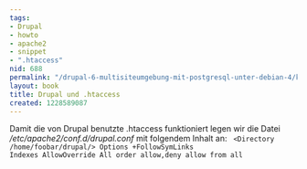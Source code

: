 ```yaml
---
tags:
- Drupal
- howto
- apache2
- snippet
- ".htaccess"
nid: 688
permalink: "/drupal-6-multisiteumgebung-mit-postgresql-unter-debian-4/konfiguration-von-apache/drupal-und-htaccess.html"
layout: book
title: Drupal und .htaccess
created: 1228589087
---
```

Damit die von Drupal benutzte .htaccess funktioniert legen wir die Datei <i>/etc/apache2/conf.d/drupal.conf</i> mit folgendem Inhalt an:
<code>
<Directory /home/foobar/drupal/>
Options +FollowSymLinks Indexes
AllowOverride All
order allow,deny
allow from all
</Directory>
</code>
